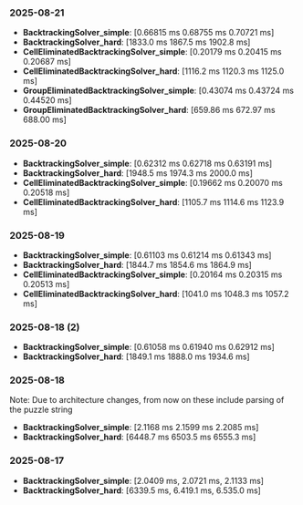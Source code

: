 ### 2025-08-21
- **BacktrackingSolver_simple**: [0.66815 ms 0.68755 ms 0.70721 ms]
- **BacktrackingSolver_hard**: [1833.0 ms 1867.5 ms 1902.8 ms]
- **CellEliminatedBacktrackingSolver_simple**: [0.20179 ms 0.20415 ms 0.20687 ms]
- **CellEliminatedBacktrackingSolver_hard**: [1116.2 ms 1120.3 ms 1125.0 ms]
- **GroupEliminatedBacktrackingSolver_simple**: [0.43074 ms 0.43724 ms 0.44520 ms]
- **GroupEliminatedBacktrackingSolver_hard**: [659.86 ms 672.97 ms 688.00 ms]

### 2025-08-20
- **BacktrackingSolver_simple**: [0.62312 ms 0.62718 ms 0.63191 ms]
- **BacktrackingSolver_hard**: [1948.5 ms 1974.3 ms 2000.0 ms]
- **CellEliminatedBacktrackingSolver_simple**: [0.19662 ms 0.20070 ms 0.20518 ms]
- **CellEliminatedBacktrackingSolver_hard**: [1105.7 ms 1114.6 ms 1123.9 ms]

### 2025-08-19
- **BacktrackingSolver_simple**: [0.61103 ms 0.61214 ms 0.61343 ms]
- **BacktrackingSolver_hard**: [1844.7 ms 1854.6 ms 1864.9 ms]
- **CellEliminatedBacktrackingSolver_simple**: [0.20164 ms 0.20315 ms 0.20513 ms]
- **CellEliminatedBacktrackingSolver_hard**: [1041.0 ms 1048.3 ms 1057.2 ms]

### 2025-08-18 (2)
- **BacktrackingSolver_simple**: [0.61058 ms 0.61940 ms 0.62912 ms]
- **BacktrackingSolver_hard**: [1849.1 ms 1888.0 ms 1934.6 ms]

### 2025-08-18
Note: Due to architecture changes, from now on these include parsing of the puzzle string
- **BacktrackingSolver_simple**: [2.1168 ms 2.1599 ms 2.2085 ms]
- **BacktrackingSolver_hard**: [6448.7 ms 6503.5 ms 6555.3 ms]

### 2025-08-17
- **BacktrackingSolver_simple**: [2.0409 ms, 2.0721 ms, 2.1133 ms]
- **BacktrackingSolver_hard**: [6339.5 ms, 6.419.1 ms, 6.535.0 ms]